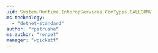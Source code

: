 ```yaml
---
uid: System.Runtime.InteropServices.ComTypes.CALLCONV
ms.technology: 
  - "dotnet-standard"
author: "rpetrusha"
ms.author: "ronpet"
manager: "wpickett"
---
```


